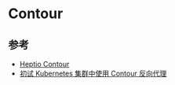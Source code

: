 # Contour

## 参考

* [Heptio Contour](https://github.com/heptio/contour)
* [初试 Kubernetes 集群中使用 Contour 反向代理](https://www.kubernetes.org.cn/4779.html)